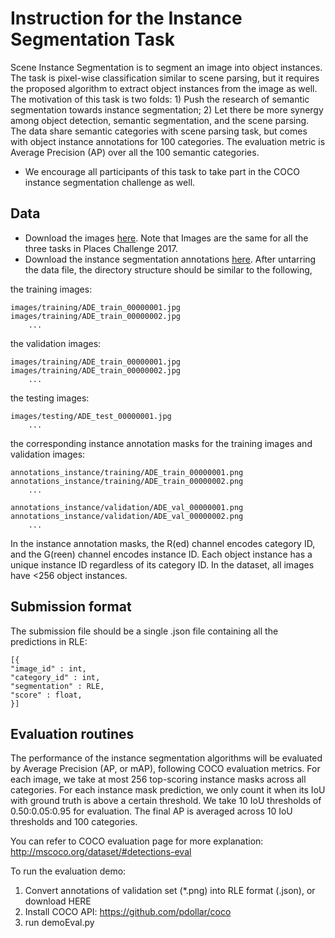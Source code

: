 # Instruction for the Instance Segmentation Task

Scene Instance Segmentation is to segment an image into object instances. The task is pixel-wise classification similar to scene parsing, but it requires the proposed algorithm to extract object instances from the image as well. The motivation of this task is two folds: 1) Push the research of semantic segmentation towards instance segmentation; 2) Let there be more synergy among object detection, semantic segmentation, and the scene parsing. The data share semantic categories with scene parsing task, but comes with object instance annotations for 100 categories. The evaluation metric is Average Precision (AP) over all the 100 semantic categories.
* We encourage all participants of this task to take part in the COCO instance segmentation challenge as well.

## Data 

- Download the images [here](http://placeschallenge.csail.mit.edu/data/ChallengeData2017/images.tar). Note that Images are the same for all the three tasks in Places Challenge 2017.
- Download the instance segmentation annotations [here](http://placeschallenge.csail.mit.edu/data/ChallengeData2017/annotations_instance.tar). After untarring the data file, the directory structure should be similar to the following,

the training images:

    images/training/ADE_train_00000001.jpg
    images/training/ADE_train_00000002.jpg
        ...
        
the validation images:

    images/training/ADE_train_00000001.jpg
    images/training/ADE_train_00000002.jpg
        ...

the testing images:

    images/testing/ADE_test_00000001.jpg
        ...


the corresponding instance annotation masks for the training images and validation images:
    
    annotations_instance/training/ADE_train_00000001.png
    annotations_instance/training/ADE_train_00000002.png
        ...
        
    annotations_instance/validation/ADE_val_00000001.png
    annotations_instance/validation/ADE_val_00000002.png
        ...
        
In the instance annotation masks, the R(ed) channel encodes category ID, and the G(reen) channel encodes instance ID. Each object instance has a unique instance ID regardless of its category ID. 
In the dataset, all images have <256 object instances.


## Submission format

The submission file should be a single .json file containing all the predictions in RLE:

    [{
    "image_id" : int,
    "category_id" : int,
    "segmentation" : RLE,
    "score" : float,
    }]


## Evaluation routines
The performance of the instance segmentation algorithms will be evaluated by Average Precision (AP, or mAP), following COCO evaluation metrics.
For each image, we take at most 256 top-scoring instance masks across all categories.
For each instance mask prediction, we only count it when its IoU with ground truth is above a certain threshold. We take 10 IoU thresholds of 0.50:0.05:0.95 for evaluation. The final AP is averaged across 10 IoU thresholds and 100 categories.

You can refer to COCO evaluation page for more explanation: http://mscoco.org/dataset/#detections-eval

To run the evaluation demo:
1. Convert annotations of validation set (*.png) into RLE format (.json), or download HERE
2. Install COCO API: https://github.com/pdollar/coco
3. run demoEval.py

